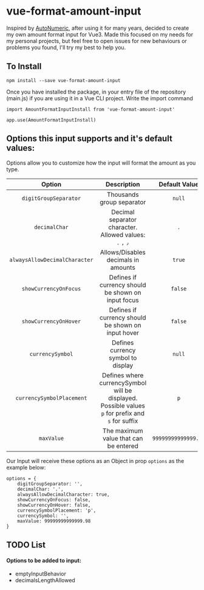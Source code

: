 # vue-format-amount-input

Inspired by [AutoNumeric](https://github.com/autoNumeric/autoNumeric/), after using it for many years, decided to create my own amount format input for Vue3.
Made this focused on my needs for my personal projects, but feel free to open issues for new behaviours or problems you found, I'll try my best to help you.

## To Install
```
npm install --save vue-format-amount-input
```
Once you have installed the package, in your entry file of the repository (main.js) if you are using it in a Vue CLI project. Write the import command

```
import AmountFormatInputInstall from 'vue-format-amount-input'

app.use(AmountFormatInputInstall)
```

## Options this input supports and it's default values:

Options allow you to customize how the input will format the amount as you type.

| Option | Description | Default Value |
| :----------------: | :-----------:  | :-----------:  |
| `digitGroupSeparator` | Thousands group separator | `null` |
| `decimalChar` | Decimal separator character. Allowed values: `.` `,` `٫` | `.` |
| `alwaysAllowDecimalCharacter` | Allows/Disables decimals in amounts | `true` |
| `showCurrencyOnFocus` | Defines if currency should be shown on input focus | `false` |
| `showCurrencyOnHover` | Defines if currency should be shown on input hover | `false` |
| `currencySymbol` | Defines currency symbol to display | `null` |
| `currencySymbolPlacement` | Defines where currencySymbol will be displayed. Possible values `p` for prefix and `s` for suffix | `p` |
| `maxValue` | The maximum value that can be entered | `99999999999999.98` |

Our Input will receive these options as an Object in prop `options` as the example below:
```
options = {
	digitGroupSeparator: '',
	decimalChar: '.',
	alwaysAllowDecimalCharacter: true,
	showCurrencyOnFocus: false,
	showCurrencyOnHover: false,
	currencySymbolPlacement: 'p',
	currencySymbol: '',
	maxValue: 99999999999999.98
}
```
## TODO List

#### Options to be added to input:
- emptyInputBehavior
- decimalsLengthAllowed
